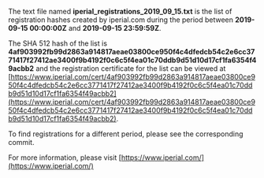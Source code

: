 The text file named **iperial_registrations_2019_09_15.txt** is the list of registration hashes created by iperial.com during the period between **2019-09-15 00:00:00Z** and **2019-09-15 23:59:59Z**.

The SHA 512 hash of the list is **4af903992fb99d2863a914817aeae03800ce950f4c4dfedcb54c2e6cc3771417f27412ae3400f9b4192f0c6c5f4ea01c70ddb9d51d10d17cf1fa6354f49acbb2** and the registration certificate for the list can be viewed at [https://www.iperial.com/cert/4af903992fb99d2863a914817aeae03800ce950f4c4dfedcb54c2e6cc3771417f27412ae3400f9b4192f0c6c5f4ea01c70ddb9d51d10d17cf1fa6354f49acbb2](https://www.iperial.com/cert/4af903992fb99d2863a914817aeae03800ce950f4c4dfedcb54c2e6cc3771417f27412ae3400f9b4192f0c6c5f4ea01c70ddb9d51d10d17cf1fa6354f49acbb2).

To find registrations for a different period, please see the corresponding commit.

For more information, please visit [https://www.iperial.com/](https://www.iperial.com/)
